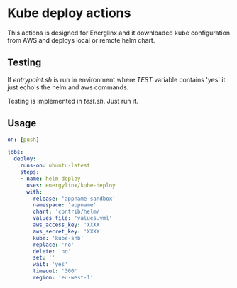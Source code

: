 # Kube deploy actions

This actions is designed for Energlinx and it downloaded kube configuration from AWS and deploys local or remote helm chart.

## Testing

If *entrypoint.sh* is run in environment where *TEST* variable contains 'yes' it just echo's the helm and aws commands.

Testing is implemented in *test.sh*. Just run it.

## Usage

```yaml
on: [push]

jobs:
  deploy:
    runs-on: ubuntu-latest
    steps:
    - name: helm-deploy
      uses: energylinx/kube-deploy
      with:
        release: 'appname-sandbox'
        namespace: 'appname'
        chart: 'contrib/helm/'
        values_file: 'values.yml'
        aws_access_key: 'XXXX'
        aws_secret_key: 'XXXX'
        kube: 'kube-snb'
        replace: 'no'
        delete: 'no'
        set: ''
        wait: 'yes'
        timeout: '300'
        region: 'eu-west-1'
```
